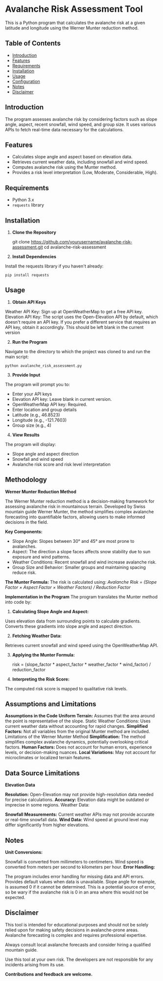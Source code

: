 # Avalanche Risk Assessment Tool

This is a Python program that calculates the avalanche risk at a given latitude and longitude using the Werner Munter reduction method.

## Table of Contents

- [Introduction](#introduction)
- [Features](#features)
- [Requirements](#requirements)
- [Installation](#installation)
- [Usage](#usage)
- [Configuration](#configuration)
- [Notes](#notes)
- [Disclaimer](#disclaimer)

## Introduction

The program assesses avalanche risk by considering factors such as slope angle, aspect, recent snowfall, wind speed, and group size. It uses various APIs to fetch real-time data necessary for the calculations.

## Features

- Calculates slope angle and aspect based on elevation data.
- Retrieves current weather data, including snowfall and wind speed.
- Computes avalanche risk using the Munter method.
- Provides a risk level interpretation (Low, Moderate, Considerable, High).

## Requirements

- Python 3.x
- `requests` library

## Installation

1. **Clone the Repository**

   git clone https://github.com/yourusername/avalanche-risk-assessment.git
   cd avalanche-risk-assessment

2. **Install Dependencies**

Install the requests library if you haven't already:

    pip install requests

## Usage
1. **Obtain API Keys**

Weather API Key: Sign up at OpenWeatherMap to get a free API key.
Elevation API Key: The script uses the Open-Elevation API by default, which doesn't require an API key. If you prefer a different service that requires an API key, obtain it accordingly. This should be left blank in the current version

2. **Run the Program**

Navigate to the directory to which the project was cloned to and run the main script:

    python avalanche_risk_assessment.py

3. **Provide Input**

The program will prompt you to:

- Enter your API keys
- Elevation API key: Leave blank in current version.
- OpenWeatherMap API key: Required.
- Enter location and group details
- Latitude (e.g., 46.8523)
- Longitude (e.g., -121.7603)
- Group size (e.g., 4)

4. **View Results**

The program will display:

- Slope angle and aspect direction
- Snowfall and wind speed
- Avalanche risk score and risk level interpretation

## Methodology

**Werner Munter Reduction Method**

The Werner Munter reduction method is a decision-making framework for assessing avalanche risk in mountainous terrain. Developed by Swiss mountain guide Werner Munter, the method simplifies complex avalanche forecasting into quantifiable factors, allowing users to make informed decisions in the field.

**Key Components:**
- Slope Angle: Slopes between 30° and 45° are most prone to avalanches.
- Aspect: The direction a slope faces affects snow stability due to sun exposure and wind patterns.
- Weather Conditions: Recent snowfall and wind increase avalanche risk.
- Group Size and Behavior: Smaller groups and maintaining spacing reduce risk.

**The Munter Formula:**
The risk is calculated using:
*Avalanche Risk = (Slope Factor × Aspect Factor × Weather Factors) / Reduction Factor*

**Implementation in the Program**
The program translates the Munter method into code by:

1. **Calculating Slope Angle and Aspect:**

Uses elevation data from surrounding points to calculate gradients.
Converts these gradients into slope angle and aspect direction.

2. **Fetching Weather Data:**

Retrieves current snowfall and wind speed using the OpenWeatherMap API.

3. **Applying the Munter Formula:**

    risk = (slope_factor * aspect_factor * weather_factor * wind_factor) / reduction_factor

4. **Interpreting the Risk Score:**

The computed risk score is mapped to qualitative risk levels.

## Assumptions and Limitations

**Assumptions in the Code**
**Uniform Terrain:** Assumes that the area around the point is representative of the slope.
Static Weather Conditions: Uses current weather data without accounting for rapid changes.
**Simplified Factors:** Not all variables from the original Munter method are included.
Limitations of the Werner Munter Method
**Simplification:** The method simplifies complex avalanche dynamics, potentially overlooking critical factors.
**Human Factors:** Does not account for human errors, experience levels, or decision-making nuances.
**Local Variations:** May not account for microclimates or localized terrain features.

## Data Source Limitations

**Elevation Data**

**Resolution:** Open-Elevation may not provide high-resolution data needed for precise calculations.
**Accuracy:** Elevation data might be outdated or imprecise in some regions.
Weather Data:

**Snowfall Measurements:** Current weather APIs may not provide accurate or real-time snowfall data.
**Wind Data:** Wind speed at ground level may differ significantly from higher elevations.

## Notes
**Unit Conversions:**

Snowfall is converted from millimeters to centimeters.
Wind speed is converted from meters per second to kilometers per hour.
**Error Handling:**

The program includes error handling for missing data and API errors.
Provides default values when data is unavailable. Slope angle for example, is assumed 0 if it cannot be determined. This is a potential source of error, so be wary if the avalanche risk is 0 in an area where this would not be expected.

## Disclaimer
This tool is intended for educational purposes and should not be solely relied upon for making safety decisions in avalanche-prone areas. Avalanche forecasting is complex and requires professional expertise.

Always consult local avalanche forecasts and consider hiring a qualified mountain guide.

Use this tool at your own risk. The developers are not responsible for any incidents arising from its use.

**Contributions and feedback are welcome.**